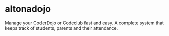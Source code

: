 # altonadojo

Manage your CoderDojo or Codeclub fast and easy.
A complete system that keeps track of students, parents and their attendance.
